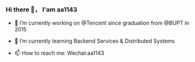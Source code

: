 ### Hi there 👋， I'am aa1143



- 🔭 I’m currently working on @Tencent since graduation from @BUPT in 2015
- 🌱 I’m currently learning Backend Services & Distributed Systems

- 📫 How to reach me: Wechat:aa1143
